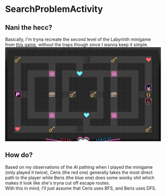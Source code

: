 # SearchProblemActivity
## Nani the hecc?
Basically, I'm tryna recreate the second level of the Labyrinth minigame from [this game](https://threshold.itch.io/monster-girl-dreams), without the traps though since I wanna keep it simple.  
![Level 2](Pics/Floor2.png)

## How do?
Based on my observations of the AI pathing when I played the minigame (only played it twice), Ceris (the red one) generally takes the most direct path to the player while Beris (the blue one) does some wonky shit which makes it look like she's tryna cut off escape routes.  
With this in mind, I'll just assume that Ceris uses BFS, and Beris uses DFS.
